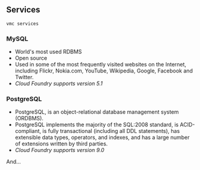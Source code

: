 ## Services

    vmc services

### MySQL
- World's most used RDBMS
- Open source
- Used in some of the most frequently visited websites on the Internet, including Flickr, Nokia.com, YouTube, Wikipedia, Google, Facebook and Twitter.
- *Cloud Foundry supports version 5.1*

### PostgreSQL
- PostgreSQL, is an object-relational database management system (ORDBMS).
- PostgreSQL implements the majority of the SQL:2008 standard, is ACID-compliant, is fully transactional (including all DDL statements),
has extensible data types, operators, and indexes, and has a large number of extensions written by third parties.
- *Cloud Foundry supports version 9.0*

And...